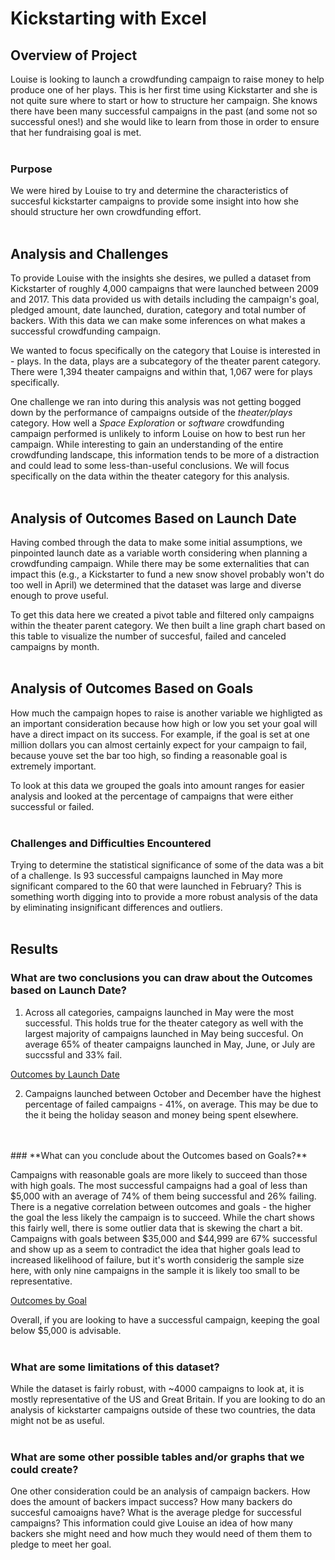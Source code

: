 # Kickstarting with Excel

## Overview of Project
Louise is looking to launch a crowdfunding campaign to raise money to help produce one of her plays. This is her first time using Kickstarter and she is not quite sure where to start or how to structure her campaign. She knows there have been many successful campaigns in the past (and some not so successful ones!) and she would like to learn from those in order to ensure that her fundraising goal is met. 
<BR>
<BR>
### Purpose
We were hired by Louise to try and determine the characteristics of succesful kickstarter campaigns to provide some insight into how she should structure her own crowdfunding effort. 
<BR>
<BR>

## Analysis and Challenges
To provide Louise with the insights she desires, we pulled a dataset from Kickstarter of roughly 4,000 campaigns that were launched between 2009 and 2017. This data provided us with details including the campaign's goal, pledged amount, date launched, duration, category and total number of backers. With this data we can make some inferences on what makes a successful crowdfunding campaign.

We wanted to focus specifically on the category that Louise is interested in - plays. In the data, plays are a subcategory of the theater parent category. There were 1,394 theater campaigns and within that, 1,067 were for plays specifically.

One challenge we ran into during this analysis was not getting bogged down by the performance of campaigns outside of the *theater/plays* category. How well a *Space Exploration* or *software* crowdfunding campaign performed is unlikely to inform Louise on how to best run her campaign. While interesting to gain an understanding of the entire crowdfunding landscape, this information tends to be more of a distraction and could lead to some less-than-useful conclusions. We will focus specifically on the data within the theater category for this analysis.
<BR>
<BR>


## Analysis of Outcomes Based on Launch Date
Having combed through the data to make some initial assumptions, we pinpointed launch date as a variable worth considering when planning a crowdfunding campaign. While there may be some externalities that can impact this (e.g., a Kickstarter to fund a new snow shovel probably won't do too well in April) we determined that the dataset was large and diverse enough to prove useful.   

To get this data here we created a pivot table and filtered only campaigns within the theater parent category. We then built a line graph chart based on this table to visualize the number of succesful, failed and canceled campaigns by month.
<br>
<br>
## Analysis of Outcomes Based on Goals
How much the campaign hopes to raise is another variable we highligted as an important consideration because how high or low you set your goal will have a direct impact on its success. For example, if the goal is set at one million dollars you can almost certainly expect for your campaign to fail, because youve set the bar too high, so finding a reasonable goal is extremely important. 

To look at this data we grouped the goals into amount ranges for easier analysis and looked at the percentage of campaigns that were either successful or failed.
<br>
<br>
### **Challenges and Difficulties Encountered**
Trying to determine the statistical significance of some of the data was a bit of a challenge. Is 93 successful campaigns launched in May more significant compared to the 60 that were launched in February? This is something worth digging into to provide a more robust analysis of the data by eliminating insignificant differences and outliers.
<br>
<br>

## Results


### **What are two conclusions you can draw about the Outcomes based on Launch Date?**
1. Across all categories, campaigns launched in May were the most successful. This holds true for the theater category as well with the largest majority of campaigns launched in May being succesful. On average 65% of theater campaigns launched in May, June, or July are succssful and 33% fail.

[Outcomes by Launch Date](https://github.com/RebelKell/kickstarter-analysis/blob/main/Theater_Outcomes_vs_Launch.png)


2. Campaigns launched between October and December have the highest percentage of failed campaigns - 41%, on average. This may be due to the it being the holiday season and money being spent elsewhere. 
<br>
<br>
### **What can you conclude about the Outcomes based on Goals?**

Campaigns with reasonable goals are more likely to succeed than those with high goals. The most successful campaigns had a goal of less than $5,000 with an average of 74% of them being successful and 26% failing. There is a negative correlation between outcomes and goals - the higher the goal the less likely the campaign is to succeed. While the chart shows this fairly well, there is some outlier data that is skewing the chart a bit. Campaigns with goals between $35,000 and $44,999 are 67% successful and show up as a seem to contradict the idea that higher goals lead to increased likelihood of failure, but it's worth considerig the sample size here, with only nine campaigns in the sample it is likely too small to be representative. 


 [Outcomes by Goal](https://github.com/RebelKell/kickstarter-analysis/blob/main/Outcomes_vs_Goals.png)

Overall, if you are looking to have a successful campaign, keeping the goal below $5,000 is advisable.
<br>
<br>

### **What are some limitations of this dataset?**
While the dataset is fairly robust, with ~4000 campaigns to look at, it is mostly representative of the US and Great Britain. If you are looking to do an analysis of kickstarter campaigns outside of these two countries, the data might not be as useful. 
<br>
<br>


### **What are some other possible tables and/or graphs that we could create?**
One other consideration could be an analysis of campaign backers. How does the amount of backers impact success? How many backers do succesful camoaigns have? What is the average pledge for successful campaigns? This information could give Louise an idea of how many backers she might need and how much they would need of them them to pledge to meet her goal. 


